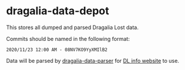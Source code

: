 # dragalia-data-depot

This stores all dumped and parsed Dragalia Lost data.

Commits should be named in the following format:

```
2020/11/23 12:00 AM - 08NV7KO9YyXMIlB2
```

Data will be parsed by [dragalia-data-parser][parser] for [DL info website][DL-info] to use.

[DL-info]: http://dl.raenonx.cc
[parser]: https://github.com/RaenonX-DL/dragalia-data-parser
